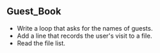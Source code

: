 ## Guest_Book
- Write a loop that asks for the names of guests.
- Add a line that records the user's visit to a file.
- Read the file list. 
